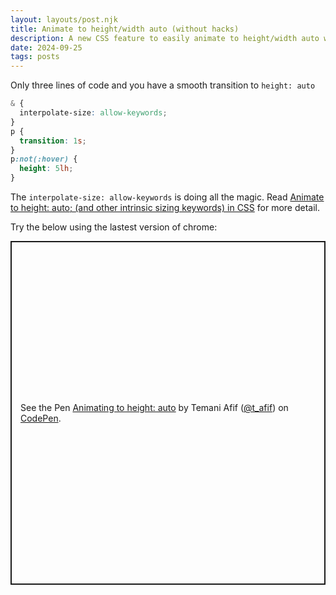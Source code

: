```yaml
---
layout: layouts/post.njk
title: Animate to height/width auto (without hacks)
description: A new CSS feature to easily animate to height/width auto with no complex code
date: 2024-09-25
tags: posts
---
```


Only three lines of code and you have a smooth transition to `height: auto`

```css
& {
  interpolate-size: allow-keywords;
}
p {
  transition: 1s;
}
p:not(:hover) {
  height: 5lh;
}
```

The `interpolate-size: allow-keywords` is doing all the magic. Read [Animate to height: auto; (and other intrinsic sizing keywords) in CSS](https://developer.chrome.com/docs/css-ui/animate-to-height-auto) for more detail.

Try the below using the lastest version of chrome:

<p class="codepen" data-height="550" data-default-tab="result" data-slug-hash="BaXyWbd" data-pen-title="Animating to height: auto" data-preview="true" data-user="t_afif" style="height: 550px; box-sizing: border-box; display: flex; align-items: center; justify-content: center; border: 2px solid; margin: 1em 0; padding: 1em;">
  <span>See the Pen <a href="https://codepen.io/t_afif/pen/BaXyWbd">
  Animating to height: auto</a> by Temani Afif (<a href="https://codepen.io/t_afif">@t_afif</a>)
  on <a href="https://codepen.io">CodePen</a>.</span>
</p>
<script async src="https://cpwebassets.codepen.io/assets/embed/ei.js"></script>